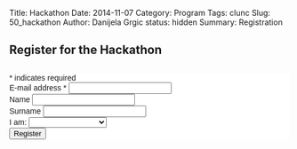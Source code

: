 Title: Hackathon
Date: 2014-11-07
Category: Program
Tags: clunc
Slug: 50_hackathon
Author: Danijela Grgic
status: hidden
Summary: Registration

## Register for the Hackathon


<!-- Begin MailChimp Signup Form -->
<link href="//cdn-images.mailchimp.com/embedcode/classic-081711.css" rel="stylesheet" type="text/css">
<style type="text/css">
#mc_embed_signup{background:#fff; clear:left; font:14px Helvetica,Arial,sans-serif; }
/* Add your own MailChimp form style overrides in your site stylesheet or in this style block.
  We recommend moving this block and the preceding CSS link to the HEAD of your HTML file. */
</style>
<div id="mc_embed_signup">
<form action="//aexea.us8.list-manage.com/subscribe/post?u=df9bb74c49eb8a56bba561233&amp;id=9fa99d194d" method="post" id="mc-embedded-subscribe-form" name="mc-embedded-subscribe-form" class="validate" target="_blank" novalidate>
    <div id="mc_embed_signup_scroll">
<h2> </h2>
<div class="indicates-required"><span class="asterisk">*</span> indicates required</div>
<div class="mc-field-group">
<label for="mce-EMAIL">E-mail address  <span class="asterisk">*</span>
</label>
<input type="email" value="" name="EMAIL" class="required email" id="mce-EMAIL">
</div>
<div class="mc-field-group">
<label for="mce-FNAME">Name </label>
<input type="text" value="" name="FNAME" class="" id="mce-FNAME">
</div>
<div class="mc-field-group">
<label for="mce-LNAME">Surname </label>
<input type="text" value="" name="LNAME" class="" id="mce-LNAME">
</div>
<div class="mc-field-group">
<label for="mce-MMERGE3">I am: </label>
<select name="MMERGE3" class="" id="mce-MMERGE3">
<option value=""></option>
<option value="Software Developer">Software Developer</option>
<option value="Computer-Linguist">Computer-Linguist</option>
<option value="">Editor</option>

</select>
</div>
<div id="mce-responses" class="clear">
<div class="response" id="mce-error-response" style="display:none"></div>
<div class="response" id="mce-success-response" style="display:none"></div>
</div>    <!-- real people should not fill this in and expect good things - do not remove this or risk form bot signups-->
    <div style="position: absolute; left: -5000px;"><input type="text" name="b_df9bb74c49eb8a56bba561233_9fa99d194d" tabindex="-1" value=""></div>
    <div class="clear"><input type="submit" value="Register" name="subscribe" id="mc-embedded-subscribe" class="button"></div>
    </div>
</form>
</div>
<script type='text/javascript' src='//s3.amazonaws.com/downloads.mailchimp.com/js/mc-validate.js'></script><script type='text/javascript'>(function($) {window.fnames = new Array(); window.ftypes = new Array();fnames[0]='EMAIL';ftypes[0]='email';fnames[1]='FNAME';ftypes[1]='text';fnames[2]='LNAME';ftypes[2]='text';fnames[3]='MMERGE3';ftypes[3]='dropdown'; /*
 * Translated default messages for the $ validation plugin.
 * Locale: DE
 */
$.extend($.validator.messages, {
required: "Dieses Feld ist ein Pflichtfeld.",
maxlength: $.validator.format("Geben Sie bitte maximal {0} Zeichen ein."),
minlength: $.validator.format("Geben Sie bitte mindestens {0} Zeichen ein."),
rangelength: $.validator.format("Geben Sie bitte mindestens {0} und maximal {1} Zeichen ein."),
email: "Please enter a valid e-mail address.",
url: "Geben Sie bitte eine gültige URL ein.",
date: "Bitte geben Sie ein gültiges Datum ein.",
number: "Geben Sie bitte eine Nummer ein.",
digits: "Geben Sie bitte nur Ziffern ein.",
equalTo: "Bitte denselben Wert wiederholen.",
range: $.validator.format("Geben Sie bitten einen Wert zwischen {0} und {1}."),
max: $.validator.format("Geben Sie bitte einen Wert kleiner oder gleich {0} ein."),
min: $.validator.format("Geben Sie bitte einen Wert größer oder gleich {0} ein."),
creditcard: "Geben Sie bitte ein gültige Kreditkarten-Nummer ein."
});}(jQuery));var $mcj = jQuery.noConflict(true);</script>
<!-- End mc_embed_signup -->
